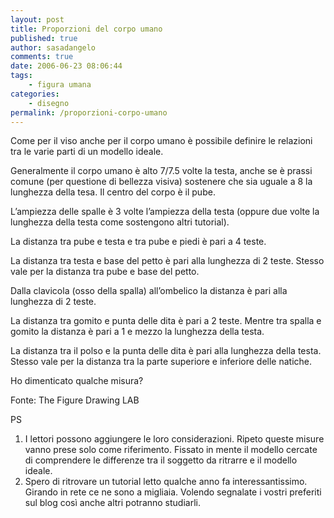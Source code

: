 ```yaml
---
layout: post
title: Proporzioni del corpo umano
published: true
author: sasadangelo
comments: true
date: 2006-06-23 08:06:44
tags:
    - figura umana
categories:
    - disegno
permalink: /proporzioni-corpo-umano
---
```




  Come per il viso anche per il corpo umano è possibile definire le relazioni tra le varie parti di un modello ideale. 



  Generalmente il corpo umano è alto 7/7.5 volte la testa, anche se è prassi comune (per questione di bellezza visiva) sostenere che sia uguale a 8 la lunghezza della tesa. Il centro del corpo è il pube.



  L&#8217;ampiezza delle spalle è 3 volte l&#8217;ampiezza della testa (oppure due volte la lunghezza della testa come sostengono altri tutorial).


  La distanza tra pube e testa e tra pube e piedi è pari a 4 teste.


  La distanza tra testa e base del petto è pari alla lunghezza di 2 teste. Stesso vale per la distanza tra pube e base del petto.


  Dalla clavicola (osso della spalla) all&#8217;ombelico la distanza è pari alla lunghezza di 2 teste.


  La distanza tra gomito e punta delle dita è pari a 2 teste. Mentre tra spalla e gomito la distanza è pari a 1 e mezzo la lunghezza della testa.


  La distanza tra il polso e la punta delle dita è pari alla lunghezza della testa. Stesso vale per la distanza tra la parte superiore e inferiore delle natiche.



  Ho dimenticato qualche misura?



  Fonte: The Figure Drawing LAB



  PS


  1. I lettori possono aggiungere le loro considerazioni. Ripeto queste misure vanno prese solo come riferimento. Fissato in mente il modello cercate di comprendere le differenze tra il soggetto da ritrarre e il modello ideale.
  2. Spero di ritrovare un tutorial letto qualche anno fa interessantissimo. Girando in rete ce ne sono a migliaia. Volendo segnalate i vostri preferiti sul blog così anche altri potranno studiarli.